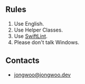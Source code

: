 ## Rules
1. Use English.
2. Use Helper Classes.
3. Use [SwiftLint](https://github.com/realm/SwiftLint).
4. Please don't talk Windows.

## Contacts
- jongwoo@jongwoo.dev
